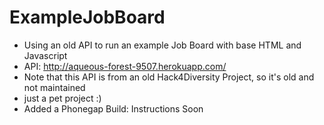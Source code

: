 # ExampleJobBoard
 - Using an old API to run an example Job Board with base HTML and Javascript
 - API: http://aqueous-forest-9507.herokuapp.com/
 - Note that this API is from an old Hack4Diversity Project, so it's old and not maintained
 - just a pet project :)
 - Added a Phonegap Build: Instructions Soon 
